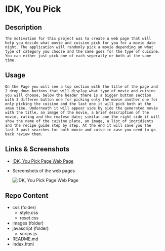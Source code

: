 # IDK, You Pick

## Description

    The motivation for this project was to create a web page that will help you decide what movie and cuisien pick for you for a movie date night. The application will randomly pick a movie depending on what type of category you choose and the same goes for the type of cuisine. You can either just pick one of each seperatly or both at the same time.

## Usage

    On the Page you will see a top section with the title of the page and 2 drop down buttons that will display what type of movie and cuisine you will choose, below the header there is a bigger button section with 3 differen button one for picking only the movie another one for only picking the cuisine and the last one it will pick both at the smae time. Underneath it will appear side by side the generated movie with the title, an image of the movie, a brief description of the movie, rating and the realese date; similar one the right side it will show the name of the cuisine plate, an image, a list of ingridients and the recipe guide step by step. At the end it will save you the last 3 past searches for both movie and cuise in case you need to go back review them.

## Links & Screenshots

 * [IDK, You Pick Page Web Page](https://scoven2.github.io/Group-Collaboration/)

 * Screenshots of the web pages

    ![IDK, You Pick Page Web Page](./assets/images/)
    

## Repo Content
* css (folder)
    * style.css
    * reset.css
* images (folder)
* javascript (folder)
    * scrips.js 
* README.md
* index.html